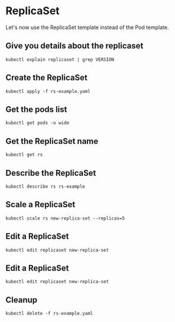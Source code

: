 # ReplicaSet

Let's now use the ReplicaSet template instead of the Pod template.

## Give you details about the replicaset

    kubectl explain replicaset | grep VERSION

## Create the ReplicaSet

    kubectl apply -f rs-example.yaml

## Get the pods list

    kubectl get pods -o wide

## Get the ReplicaSet name

    kubectl get rs

## Describe the ReplicaSet

    kubectl describe rs rs-example

## Scale a ReplicaSet

    kubectl scale rs new-replica-set --replicas=5

## Edit a ReplicaSet

    kubectl edit replicaset new-replica-set

## Edit a ReplicaSet
    kubectl edit replicaset new-replica-set

## Cleanup

    kubectl delete -f rs-example.yaml